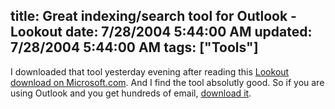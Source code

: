 title: Great indexing/search tool for Outlook - Lookout
date: 7/28/2004 5:44:00 AM
updated: 7/28/2004 5:44:00 AM
tags: ["Tools"]
---
I downloaded that tool yesterday evening after reading this [Lookout download on Microsoft.com](http://weblogs.asp.net/KDente/archive/2004/07/22/191814.aspx). And I find the tool absolutly good. So if you are using Outlook and you get hundreds of email, [download it](http://www.lookoutsoft.com/Lookout/download/Lookout120.exe).
